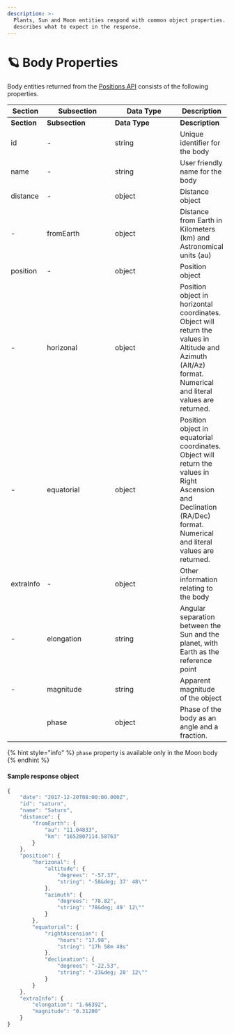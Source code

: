 ```yaml
---
description: >-
  Plants, Sun and Moon entities respond with common object properties. This page
  describes what to expect in the response.
---
```


# 🪐 Body Properties

Body entities returned from the [Positions API](../endpoints/bodies/positions.md) consists of the following properties.

<table data-header-hidden><thead><tr><th>Section</th><th width="150">Subsection</th><th width="150">Data Type</th><th>Description</th></tr></thead><tbody><tr><td><strong>Section</strong></td><td><strong>Subsection</strong></td><td><strong>Data Type</strong></td><td><strong>Description</strong></td></tr><tr><td>id</td><td>-</td><td>string</td><td>Unique identifier for the body</td></tr><tr><td>name</td><td>-</td><td>string</td><td>User friendly name for the body</td></tr><tr><td>distance</td><td>-</td><td>object</td><td>Distance object</td></tr><tr><td>-</td><td>fromEarth</td><td>object</td><td>Distance from Earth in Kilometers (km) and Astronomical units (au)</td></tr><tr><td>position</td><td>-</td><td>object</td><td>Position object</td></tr><tr><td>-</td><td>horizonal</td><td>object</td><td>Position object in horizontal coordinates. Object will return the values in Altitude and Azimuth (Alt/Az) format. Numerical and literal values are returned.</td></tr><tr><td>-</td><td>equatorial</td><td>object</td><td>Position object in equatorial coordinates. Object will return the values in Right Ascension and Declination (RA/Dec) format. Numerical and literal values are returned.</td></tr><tr><td>extraInfo</td><td>-</td><td>object</td><td>Other information relating to the body</td></tr><tr><td>-</td><td>elongation</td><td>string</td><td>Angular separation between the Sun and the planet, with Earth as the reference point</td></tr><tr><td>-</td><td>magnitude</td><td>string</td><td>Apparent magnitude of the object</td></tr><tr><td></td><td>phase</td><td>object</td><td>Phase of the body as an angle and a fraction.</td></tr></tbody></table>

{% hint style="info" %}
`phase` property is available only in the Moon body&#x20;
{% endhint %}

#### Sample response object

```javascript
{
    "date": "2017-12-20T08:00:00.000Z",
    "id": "saturn",
    "name": "Saturn",
    "distance": {
        "fromEarth": {
            "au": "11.04833",
            "km": "1652807114.58763"
        }
    },
    "position": {
        "horizonal": {
            "altitude": {
                "degrees": "-57.37",
                "string": "-58&deg; 37' 48\""
            },
            "azimuth": {
                "degrees": "78.82",
                "string": "78&deg; 49' 12\""
            }
        },
        "equatorial": {
            "rightAscension": {
                "hours": "17.98",
                "string": "17h 58m 48s"
            },
            "declination": {
                "degrees": "-22.53",
                "string": "-23&deg; 28' 12\""
            }
        }
    },
    "extraInfo": {
        "elongation": "1.66392",
        "magnitude": "0.31200"
    }
}
```

